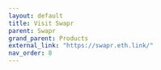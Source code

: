```yaml
---
layout: default
title: Visit Swapr
parent: Swapr
grand_parent: Products
external_link: "https://swapr.eth.link/"
nav_order: 8
---
```



